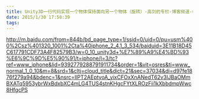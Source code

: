```yaml
---
title: Unity3D一行代码实现一个物体保持面向另一个物体（旋转）-高剑的专栏-博客频道-CSDN.NET
date: 2015/1/30 17:58:39
tags:
---
```



http://m.baidu.com/from=844b/bd_page_type=1/ssid=0/uid=0/pu=usm%400%2Csz%401320_1001%2Cta%40iphone_2_4.1_3_534/baiduid=3E11B18D45C617791CDF73A4F82579B3/w=0_10_unity3d+%E7%89%A9%E4%BD%93%E6%9C%9D%E5%90%91/t=iphone/l=3/tc?ref=www_iphone&lid=9392779288791911734&order=1&vit=osres&tj=www_normal_1_0_10&m=8&srd=1&cltj=cloud_title&dict=21&sec=37034&di=d97fe1876f279a94&bdenc=1&nsrc=IlPT2AEptyoA_yixCFOxXnANedT62v3IJBaOMmBXATq5953ybrWxBdxbXC4mLG4TUS4stnKHgcFYtXLROzFii1kXbbdmpWwc8HfgcPS
